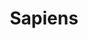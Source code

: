 ---
title: "Sapiens"
description: "Buku yang dibaca oleh hampir semua orang di sekitar saya, dan untuk alasan yang saya tidak pahami, I didn't like the book. Mungkin karena ada beberapa sudut pandang Yuval yang saya tidak setuju. Akan mencoba Audible version next time."
cover: "images/reading/sapiens.jpeg"
publishDate: 2018-08-15
authors: "Yuval Noah Hahari"
categories: ["social science & engineering"]
---